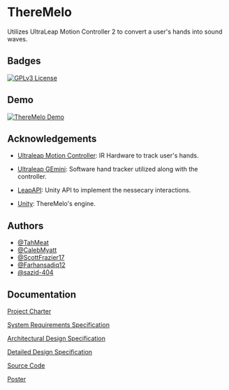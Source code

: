 # ThereMelo
Utilizes UltraLeap Motion Controller 2 to convert a user's hands into sound waves.

## Badges
[![GPLv3 License](https://img.shields.io/badge/License-GPL%20v3-yellow.svg)](https://opensource.org/licenses/)


## Demo

[![ThereMelo Demo](https://i3.ytimg.com/vi/UUiuM7Cxerg/maxresdefault.jpg)](https://www.youtube.com/watch?v=UUiuM7Cxerg "ThereMelo Demo Video")

## Acknowledgements

 - [Ultraleap Motion Controller](https://leap2.ultraleap.com/products/leap-motion-controller-2/): IR Hardware to track user's hands.

- [Ultraleap GEmini](https://www.ultraleap.com/tracking/gemini-hand-tracking-platform/): Software hand tracker utilized along with the controller.

- [LeapAPI](https://docs.ultraleap.com/xr-and-tabletop/xr/unity/index.html): Unity API to implement the nessecary interactions.

- [Unity](https://docs.unity.com/): ThereMelo's engine.


## Authors

- [@TahMeat](https://github.com/TahMeat)
- [@CalebMyatt](https://github.com/CalebMyatt)
- [@ScottFrazier17](https://github.com/ScottFrazier17)
- [@Farhansadiq12](https://github.com/Farhansadiq12)
- [@sazid-404](https://github.com/sazid-404)


## Documentation

[Project Charter](https://github.com/ScottFrazier17/ThereMelo/blob/main/Documentation/project_charter.pdf)

[System Requirements Specification ](https://github.com/ScottFrazier17/ThereMelo/blob/main/Documentation/system_requirements_specification.pdf)

[Architectural Design Specification](https://github.com/ScottFrazier17/ThereMelo/blob/main/Documentation/architectural_design_specifications.pdf)

[Detailed Design Specification ](https://github.com/ScottFrazier17/ThereMelo/blob/main/Documentation/system_requirements_specification.pdf)

[Source Code](https://github.com/ScottFrazier17/ThereMelo/blob/main/Documentation/code_documentation.pdf)

[Poster ](https://github.com/ScottFrazier17/ThereMelo/blob/main/Documentation/poster.pdf)

